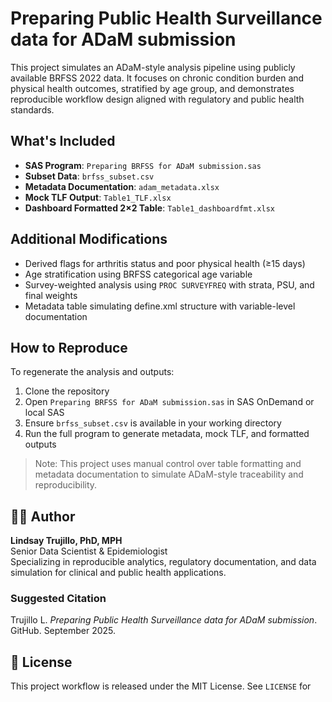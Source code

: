 # Preparing Public Health Surveillance data for ADaM submission 

This project simulates an ADaM-style analysis pipeline using publicly available BRFSS 2022 data. It focuses on chronic condition burden and physical health outcomes, stratified by age group, and demonstrates reproducible workflow design aligned with regulatory and public health standards.

## What's Included

- **SAS Program**: `Preparing BRFSS for ADaM submission.sas`  
- **Subset Data**: `brfss_subset.csv`  
- **Metadata Documentation**: `adam_metadata.xlsx`  
- **Mock TLF Output**: `Table1_TLF.xlsx`  
- **Dashboard Formatted 2×2 Table**: `Table1_dashboardfmt.xlsx`  

## Additional Modifications

- Derived flags for arthritis status and poor physical health (≥15 days)
- Age stratification using BRFSS categorical age variable
- Survey-weighted analysis using `PROC SURVEYFREQ` with strata, PSU, and final weights
- Metadata table simulating define.xml structure with variable-level documentation

## How to Reproduce

To regenerate the analysis and outputs:

1. Clone the repository
2. Open `Preparing BRFSS for ADaM submission.sas` in SAS OnDemand or local SAS
3. Ensure `brfss_subset.csv` is available in your working directory
4. Run the full program to generate metadata, mock TLF, and formatted outputs

> Note: This project uses manual control over table formatting and metadata documentation to simulate ADaM-style traceability and reproducibility.

## 👩‍🔬 Author

**Lindsay Trujillo, PhD, MPH**  
Senior Data Scientist & Epidemiologist  
Specializing in reproducible analytics, regulatory documentation, and data simulation for clinical and public health applications.

### Suggested Citation

Trujillo L. *Preparing Public Health Surveillance data for ADaM submission*. GitHub. September 2025.

## 📜 License

This project workflow is released under the MIT License. See `LICENSE` for 
